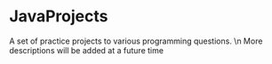 # JavaProjects
A set of practice projects to various programming questions. \n
More descriptions will be added at a future time
